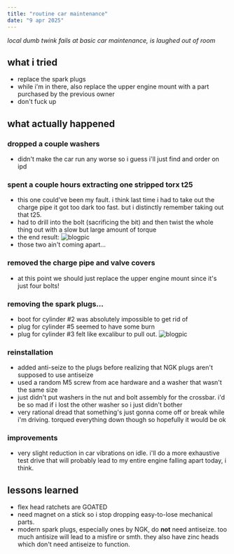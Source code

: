 ```yaml
---
title: "routine car maintenance"
date: "9 apr 2025"
---
```


*local dumb twink fails at basic car maintenance, is laughed out of room*

## what i tried
- replace the spark plugs
- while i'm in there, also replace the upper engine mount with a part purchased by the previous owner
- don't fuck up

## what actually happened
### dropped a couple washers
  - didn't make the car run any worse so i guess i'll just find and order on ipd
### spent a couple hours extracting one stripped torx t25
  - this one could've been my fault. i think last time i had to take out the charge pipe it got too dark too fast. but i distinctly remember taking out that t25.
  - had to drill into the bolt (sacrificing the bit) and then twist the whole thing out with a slow but large amount of torque
  - the end result: ![blogpic](/blogposts/stripped.jpg)
  - those two ain't coming apart...
### removed the charge pipe and valve covers
  - at this point we should just replace the upper engine mount since it's just four bolts!
### removing the spark plugs...
  - boot for cylinder #2 was absolutely impossible to get rid of
  - plug for cylinder #5 seemed to have some burn
  - plug for cylinder #3 felt like excalibur to pull out.
    ![blogpic](/blogposts/excalibur.jpg)
### reinstallation
  - added anti-seize to the plugs before realizing that NGK plugs aren't supposed to use antiseize
  - used a random M5 screw from ace hardware and a washer that wasn't the same size
  - just didn't put washers in the nut and bolt assembly for the crossbar. i'd be so mad if i lost the other washer so i just didn't bother
  - very rational dread that something's just gonna come off or break while i'm driving. torqued everything down though so hopefully it would be ok
### improvements
  - very slight reduction in car vibrations on idle. i'll do a more exhaustive test drive that will probably lead to my entire engine falling apart today, i think.

## lessons learned
- flex head ratchets are GOATED
- need magnet on a stick so i stop dropping easy-to-lose mechanical parts.
- modern spark plugs, especially ones by NGK, do **not** need antiseize. too much antisize will lead to a misfire or smth. they also have zinc heads which don't need antiseize to function.
